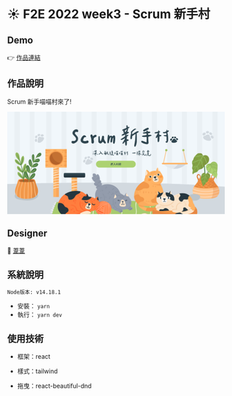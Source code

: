 # ☀ F2E 2022 week3 - Scrum 新手村

## Demo

👉 [作品連結](https://f2e-2022-scrum.vercel.app/)

## 作品說明

Scrum 新手喵喵村來了!

![image](./public/catCover.PNG)

## Designer

👏 [葦葦](https://2022.thef2e.com/users/12061549261446707204)

## 系統說明

`Node版本: v14.18.1`

- 安裝： `yarn`
- 執行： `yarn dev`

## 使用技術

- 框架：react

- 樣式：tailwind

- 拖曳：react-beautiful-dnd
